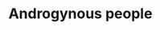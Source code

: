 ---
title: Androgynous people
longTitle: 'Androgynous people'
tags:
- gccommon
usedFor:
- "[[Gender-nonconforming people]]"
---